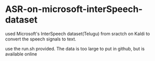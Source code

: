 # ASR-on-microsoft-interSpeech-dataset
used Microsoft's InterSpeech dataset(Telugu) from sractch on Kaldi to convert the speech signals to text.

use the run.sh provided.
The data is too large to put in github, but is available online
